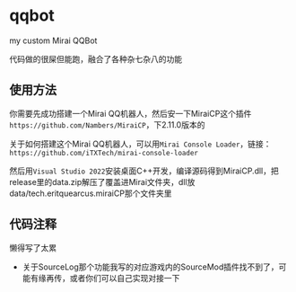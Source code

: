 # qqbot
my custom Mirai QQBot

代码做的很屎但能跑，融合了各种杂七杂八的功能

## 使用方法
你需要先成功搭建一个Mirai QQ机器人，然后安一下MiraiCP这个插件`https://github.com/Nambers/MiraiCP`，下2.11.0版本的

关于如何搭建这个Mirai QQ机器人，可以用`Mirai Console Loader`，链接：`https://github.com/iTXTech/mirai-console-loader`

然后用`Visual Studio 2022`安装桌面C++开发，编译源码得到MiraiCP.dll，把release里的data.zip解压了覆盖进Mirai文件夹，dll放data/tech.eritquearcus.miraiCP那个文件夹里

## 代码注释
懒得写了太累

- 关于SourceLog那个功能我写的对应游戏内的SourceMod插件找不到了，可能有缘再传，或者你们可以自己实现对接一下
